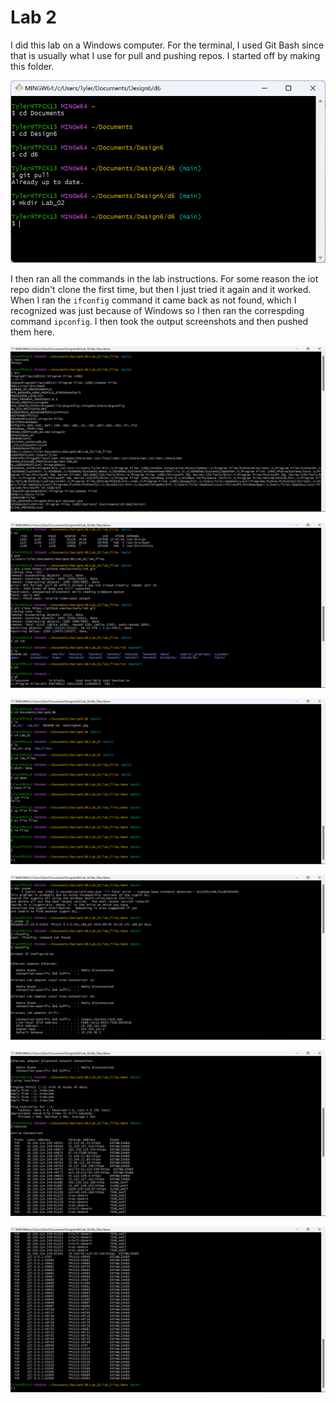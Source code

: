 # Lab 2

I did this lab on a Windows computer. For the terminal, I used Git Bash since that is usually what I use for pull and pushing repos. I started off by making this folder.

![Creating folder in git repo](lab_dir.png)

I then ran all the commands in the lab instructions. For some reason the iot repo didn't clone the first time, but then I just tried it again and it worked. When I ran the `ifconfig` command it came back as not found, which I recognized was just because of Windows so I then ran the correspding command `ipconfig`. I then took the output screenshots and then pushed them here.

![Output Image](output0.png)

![Output Image](output1.png)

![Output Image](output2.png)

![Output Image](output3.png)

![Output Image](output4.png)

![Output Image](output5.png)
